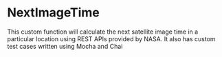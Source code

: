 # NextImageTime
This custom function will calculate the next satellite image time in a particular location using REST APIs provided by NASA.
It also has custom test cases written using Mocha and Chai
